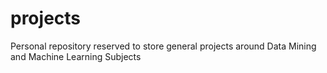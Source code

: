 # projects
Personal repository reserved to store general projects around Data Mining and Machine Learning Subjects
